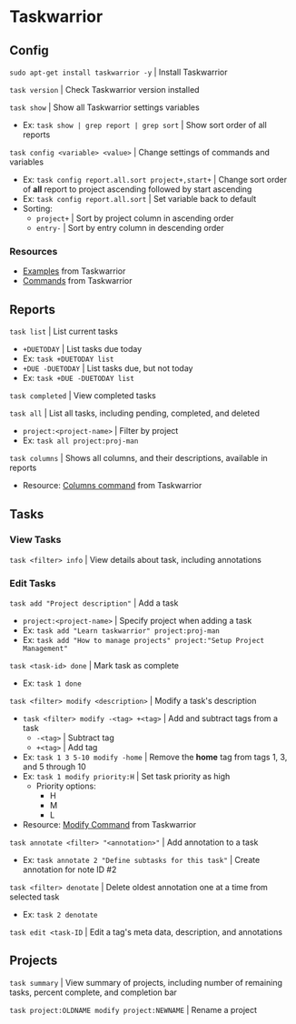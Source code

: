 # Taskwarrior

## Config

``sudo apt-get install taskwarrior -y`` | Install Taskwarrior

``task version`` | Check Taskwarrior version installed

``task show`` | Show all Taskwarrior settings variables
- Ex: ``task show | grep report | grep sort`` | Show sort order of all reports

``task config <variable> <value>`` | Change settings of commands and variables
- Ex: ``task config report.all.sort project+,start+`` | Change sort order of **all** report to project ascending followed by start ascending
- Ex: ``task config report.all.sort`` | Set variable back to default
- Sorting:
  - ``project+`` | Sort by project column in ascending order
  - ``entry-`` | Sort by entry column in descending order

### Resources
- [Examples](https://taskwarrior.org/docs/examples/) from Taskwarrior
- [Commands](https://taskwarrior.org/docs/commands/) from Taskwarrior


## Reports

``task list`` | List current tasks
- ``+DUETODAY`` | List tasks due today
- Ex: ``task +DUETODAY list``
- ``+DUE -DUETODAY`` | List tasks due, but not today
- Ex: ``task +DUE -DUETODAY list``

``task completed`` | View completed tasks

``task all`` | List all tasks, including pending, completed, and deleted
- ``project:<project-name>`` | Filter by project
- Ex: ``task all project:proj-man``

``task columns`` | Shows all columns, and their descriptions, available in reports
- Resource: [Columns command](https://taskwarrior.org/docs/commands/columns/) from Taskwarrior

## Tasks

### View Tasks

``task <filter> info`` | View details about task, including annotations

### Edit Tasks

``task add "Project description"`` | Add a task
- ``project:<project-name>`` | Specify project when adding a task
- Ex: ``task add "Learn taskwarrior" project:proj-man``
- Ex: ``task add "How to manage projects" project:"Setup Project Management"``

``task <task-id> done`` | Mark task as complete
- Ex: ``task 1 done``

``task <filter> modify <description>`` | Modify a task's description
- ``task <filter> modify -<tag> +<tag>`` | Add and subtract tags from a task
  - ``-<tag>`` | Subtract tag
  - ``+<tag>`` | Add tag
- Ex: ``task 1 3 5-10 modify -home`` | Remove the **home** tag from tags 1, 3, and 5 through 10
- Ex: ``task 1 modify priority:H`` | Set task priority as high
  - Priority options:
    - H
    - M
    - L
- Resource: [Modify Command](https://taskwarrior.org/docs/commands/modify/) from Taskwarrior

``task annotate <filter> "<annotation>"`` | Add annotation to a task
- Ex: ``task annotate 2 "Define subtasks for this task"`` | Create annotation for note ID #2

``task <filter> denotate`` | Delete oldest annotation one at a time from selected task
- Ex: ``task 2 denotate``

``task edit <task-ID`` | Edit a tag's meta data, description, and annotations



## Projects

``task summary`` | View summary of projects, including number of remaining tasks, percent complete, and completion bar

``task project:OLDNAME modify project:NEWNAME`` | Rename a project